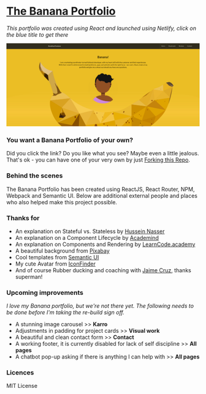 # [The Banana Portfolio](https://frostare.netlify.com/)
*This portfolio was created using React and launched using Netlify, click on the blue title to get there*

![The Banana Portfolio](src/images/printscreen/bananascreenshot.png)

### You want a Banana Portfolio of your own?
Did you click the link? Do you like what you see? Maybe even a little jealous. That's ok - you can have one of your very own by just [Forking this Repo](https://github.com/kfrostare/React_Portfolio).

### Behind the scenes
The Banana Portfolio has been created using ReactJS, React Router, NPM, Webpack and Semantic UI. Below are additional external people and places who also helped make this project possible.


### Thanks for
* An explanation on Stateful vs. Stateless by [Hussein Nasser](https://www.youtube.com/watch?v=nhwZn6v5vT0)
* An explanation on a Component Lifecycle by [Academind](https://www.youtube.com/watch?v=Oioo0IdoEls)
* An explanation on Components and Rendering by [LearnCode.academy](https://www.youtube.com/watch?v=fd2Cayhez58&t=4s)
* A beautiful background from [Pixabay](https://pixabay.com/)
* Cool templates from [Semantic UI](https://semantic-ui.com/)
* My cute Avatar from [IconFinder](https://www.iconfinder.com/)
* And of course Rubber ducking and coaching with [Jaime Cruz](https://github.com/JaimeCrz), thanks superman!

### Upcoming improvements
*I love my Banana portfolio, but we're not there yet. The following needs to be done before I'm taking the re-build sign off.*

* A stunning image carousel >> **Karro**
* Adjustments in padding for project cards >> **Visual work**
* A beautiful and clean contact form >> **Contact** 
* A working footer, it is currently disabled for lack of self discipline >> **All pages**
* A chatbot pop-up asking if there is anything I can help with >> **All pages**

### Licences
MIT License
